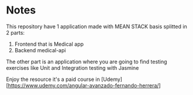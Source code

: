 # Notes 

This repository have 1 application made with MEAN STACK basis splitted in 2 parts:
1. Frontend that is Medical app
2. Backend medical-api

The other part is an application where you are going to find testing exercises like Unit and Integration testing with Jasmine

Enjoy the resource it's a paid course in [Udemy][https://www.udemy.com/angular-avanzado-fernando-herrera/]
